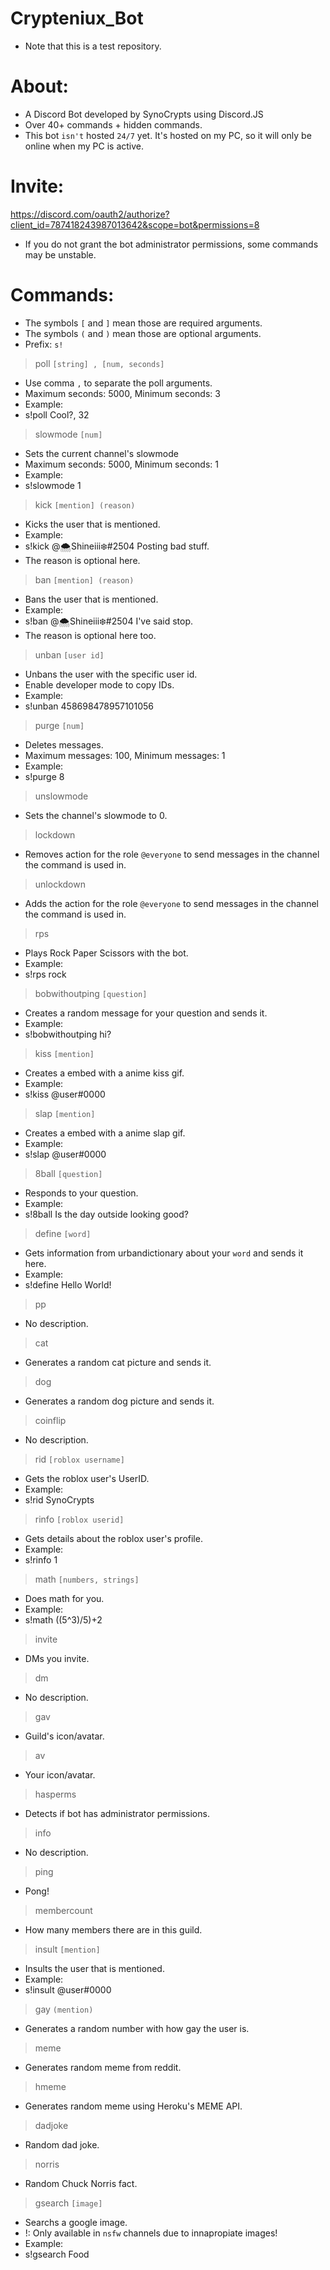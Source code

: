 # Crypteniux_Bot
- Note that this is a test repository.


# About:
- A Discord Bot developed by SynoCrypts using Discord.JS
- Over 40+ commands + hidden commands.
- This bot `isn't` hosted `24/7` yet. It's hosted on my PC, so it will only be online when my PC is active.

# Invite:
https://discord.com/oauth2/authorize?client_id=787418243987013642&scope=bot&permissions=8
- If you do not grant the bot administrator permissions, some commands may be unstable.


# Commands:
- The symbols `[` and `]` mean those are required arguments.
- The symbols `(` and `)` mean those are optional arguments.
- Prefix: `s!`

> poll `[string] , [num, seconds]`
- Use comma `,` to separate the poll arguments.
- Maximum seconds: 5000, Minimum seconds: 3
- Example:
- s!poll Cool?, 32

> slowmode `[num]`
- Sets the current channel's slowmode
- Maximum seconds: 5000, Minimum seconds: 1
- Example:
- s!slowmode 1

> kick `[mention] (reason)`
- Kicks the user that is mentioned.
- Example:
- s!kick @🌨Shineiii❄#2504 Posting bad stuff.
- The reason is optional here.

> ban `[mention] (reason)`
- Bans the user that is mentioned.
- Example:
- s!ban @🌨Shineiii❄#2504 I've said stop.
- The reason is optional here too.

> unban `[user id]`
- Unbans the user with the specific user id.
- Enable developer mode to copy IDs.
- Example:
- s!unban 458698478957101056

> purge `[num]`
- Deletes messages.
- Maximum messages: 100, Minimum messages: 1
- Example:
- s!purge 8

> unslowmode
- Sets the channel's slowmode to 0.

> lockdown
- Removes action for the role `@everyone` to send messages in the channel the command is used in.

> unlockdown
- Adds the action for the role `@everyone` to send messages in the channel the command is used in.

> rps
- Plays Rock Paper Scissors with the bot.
- Example:
- s!rps rock

> bobwithoutping `[question]`
- Creates a random message for your question and sends it.
- Example:
- s!bobwithoutping hi?

> kiss `[mention]`
- Creates a embed with a anime kiss gif.
- Example:
- s!kiss @user#0000

> slap `[mention]`
- Creates a embed with a anime slap gif.
- Example:
- s!slap @user#0000

> 8ball `[question]`
- Responds to your question.
- Example:
- s!8ball Is the day outside looking good?

> define `[word]`
- Gets information from urbandictionary about your `word` and sends it here.
- Example:
- s!define Hello World!

> pp
- No description.

> cat
- Generates a random cat picture and sends it.

> dog
- Generates a random dog picture and sends it.

> coinflip
- No description.

> rid `[roblox username]`
- Gets the roblox user's UserID.
- Example:
- s!rid SynoCrypts

> rinfo `[roblox userid]`
- Gets details about the roblox user's profile.
- Example:
- s!rinfo 1

> math `[numbers, strings]`
- Does math for you.
- Example:
- s!math ((5^3)/5)+2

> invite
- DMs you invite.

> dm
- No description.

> gav
- Guild's icon/avatar.

> av
- Your icon/avatar.

> hasperms
- Detects if bot has administrator permissions.

> info
- No description.

> ping
- Pong!

> membercount
- How many members there are in this guild.

> insult `[mention]`
- Insults the user that is mentioned.
- Example:
- s!insult @user#0000

> gay `(mention)`
- Generates a random number with how gay the user is.

> meme
- Generates random meme from reddit.

> hmeme
- Generates random meme using Heroku's MEME API.

> dadjoke
- Random dad joke.

> norris
- Random Chuck Norris fact.

> gsearch `[image]`
- Searchs a google image.
- !: Only available in `nsfw` channels due to innapropiate images!
- Example:
- s!gsearch Food
